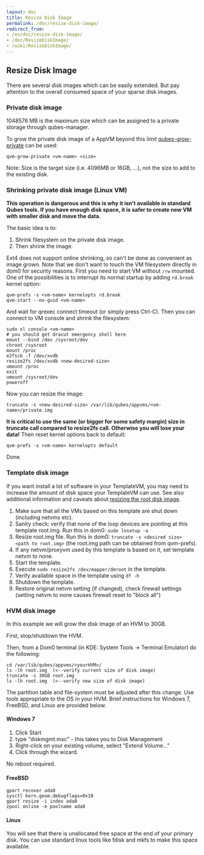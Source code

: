 ```yaml
---
layout: doc
title: Resize Disk Image
permalink: /doc/resize-disk-image/
redirect_from:
- /en/doc/resize-disk-image/
- /doc/ResizeDiskImage/
- /wiki/ResizeDiskImage/
---
```


Resize Disk Image
-----------------

There are several disk images which can be easily extended. But pay attention to the overall consumed space of your sparse disk images.

### Private disk image

1048576 MB is the maximum size which can be assigned to a private storage through qubes-manager.

To grow the private disk image of a AppVM beyond this limit [qubes-grow-private](/doc/dom0-tools/qvm-grow-private/) can be used:

~~~
qvm-grow-private <vm-name> <size>
~~~

Note: Size is the target size (i.e. 4096MB or 16GB, ...), not the size to add to the existing disk.

### Shrinking private disk image (Linux VM)

**This operation is dangerous and this is why it isn't available in standard Qubes tools. If you have enough disk space, it is safer to create new VM with smaller disk and move the data.**

The basic idea is to:

1.  Shrink filesystem on the private disk image.
2.  Then shrink the image.

Ext4 does not support online shrinking, so can't be done as convenient as image grown. Note that we don't want to touch the VM filesystem directly in dom0 for security reasons. First you need to start VM without `/rw` mounted. One of the possibilities is to interrupt its normal startup by adding `rd.break` kernel option:

~~~
qvm-prefs -s <vm-name> kernelopts rd.break
qvm-start --no-guid <vm-name>
~~~

And wait for qrexec connect timeout (or simply press Ctrl-C). Then you can connect to VM console and shrink the filesystem:

~~~
sudo xl console <vm-name>
# you should get dracut emergency shell here
mount --bind /dev /sysroot/dev
chroot /sysroot
mount /proc
e2fsck -f /dev/xvdb
resize2fs /dev/xvdb <new-desired-size>
umount /proc
exit
umount /sysroot/dev
poweroff
~~~

Now you can resize the image:

~~~
truncate -s <new-desired-size> /var/lib/qubes/appvms/<vm-name>/private.img
~~~

**It is critical to use the same (or bigger for some safety margin) size in truncate call compared to resize2fs call. Otherwise you will lose your data!** Then reset kernel options back to default:

~~~
qvm-prefs -s <vm-name> kernelopts default
~~~

Done.

### Template disk image

If you want install a lot of software in your TemplateVM, you may need to increase the amount of disk space your TemplateVM can use. See also additional information and caveats about [resizing the root disk image].

1.  Make sure that all the VMs based on this template are shut down (including netvms etc).
2.  Sanity check: verify that none of the loop devices are pointing at this template root.img. Run this in dom0: `sudo losetup -a`
3.  Resize root.img file. Run this in dom0: `truncate -s <desired size> <path to root.img>` (the root.img path can be obtained from qvm-prefs).
4.  If any netvm/proxyvm used by this template is based on it, set template netvm to none.
5.  Start the template.
6.  Execute `sudo resize2fs /dev/mapper/dmroot` in the template.
7.  Verify available space in the template using `df -h`
8.  Shutdown the template.
9.  Restore original netvm setting (if changed), check firewall settings (setting netvm to none causes firewall reset to "block all")

### HVM disk image

In this example we will grow the disk image of an HVM to 30GB.

First, stop/shutdown the HVM.

Then, from a Dom0 terminal (in KDE: System Tools -\> Terminal Emulator) do the following:

~~~
cd /var/lib/qubes/appvms/<yourHVM>/
ls -lh root.img  (<--verify current size of disk image)
truncate -s 30GB root.img
ls -lh root.img  (<--verify new size of disk image)
~~~

The partition table and file-system must be adjusted after this change.
Use tools appropriate to the OS in your HVM. Brief instructions for Windows 7,
FreeBSD, and Linux are provided below.

#### Windows 7

1.  Click Start
2.  type "diskmgmt.msc" - this takes you to Disk Management
3.  Right-click on your existing volume, select "Extend Volume..."
4.  Click through the wizard.

No reboot required.

#### FreeBSD

~~~
gpart recover ada0
sysctl kern.geom.debugflags=0x10
gpart resize -i index ada0
zpool online -e poolname ada0
~~~

#### Linux

You will see that there is unallocated free space at the end of your primary disk.
You can use standard linux tools like fdisk and mkfs to make this space available.


[resizing the root disk image]: https://www.qubes-os.org/doc/resize-root-disk-image/
